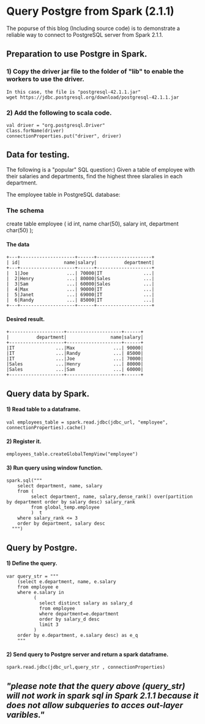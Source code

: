 # Query Postgre from Spark (2.1.1)

The popurse of this blog (Including source code) is to demonstrate a reliable way to connect to PostgreSQL server from Spark 2.1.1.

## Preparation to use Postgre in Spark.

### 1) Copy the driver jar file to the folder of "lib" to enable the workers to use the driver. 
	In this case, the file is "postgresql-42.1.1.jar"
	wget https://jdbc.postgresql.org/download/postgresql-42.1.1.jar

### 2) Add the following to scala code.
	
  	val driver = "org.postgresql.Driver"
  	Class.forName(driver)
  	connectionProperties.put("driver", driver)

## Data for testing. 
The following is a "popular" SQL question:) 
Given a table of employee with their salaries and departments, find the highest three slaralies in each department.

The employee table in PostgreSQL database:

### The schema

create table employee (
    id int,
    name char(50),
    salary int,
    department char(50)
    );

#### The data

	+---+--------------------+------+--------------------+
	| id|                name|salary|          department|
	+---+--------------------+------+--------------------+
	|  1|Joe              ...| 70000|IT               ...|
	|  2|Henry            ...| 80000|Sales            ...|
	|  3|Sam              ...| 60000|Sales            ...|
	|  4|Max              ...| 90000|IT               ...|
	|  5|Janet            ...| 69000|IT               ...|
	|  6|Randy            ...| 85000|IT               ...|
	+---+--------------------+------+--------------------+

#### Desired result.
	+--------------------+--------------------+------+
	|          department|                name|salary|
	+--------------------+--------------------+------+
	|IT               ...|Max              ...| 90000|
	|IT               ...|Randy            ...| 85000|
	|IT               ...|Joe              ...| 70000|
	|Sales            ...|Henry            ...| 80000|
	|Sales            ...|Sam              ...| 60000|
	+--------------------+--------------------+------+

## Query data by Spark.

#### 1) Read table to a dataframe.

    val employees_table = spark.read.jdbc(jdbc_url, "employee", connectionProperties).cache()

#### 2) Register it.

    employees_table.createGlobalTempView("employee")

#### 3) Run query using window function.

    spark.sql("""
        select department, name, salary
        from (
             select department, name, salary,dense_rank() over(partition by department order by salary desc) salary_rank
             from global_temp.employee
             )  t
        where salary_rank <= 3
        order by department, salary desc
      """)

## Query by Postgre.

#### 1) Define the query.

    var query_str = """
        (select e.department, name, e.salary
        from employee e
        where e.salary in 
              (
                select distinct salary as salary_d
                from employee 
                where department=e.department
                order by salary_d desc
                limit 3
              ) 
        order by e.department, e.salary desc) as e_q
        """

#### 2) Send query to Postgre server and return a spark dataframe.

    spark.read.jdbc(jdbc_url,query_str , connectionProperties)

## _**"please note that the query above (query_str) will not work in spark sql in Spark 2.1.1 because it does not allow subqueries to acces out-layer varibles."**_


	

